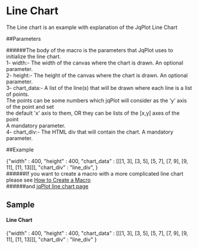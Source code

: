 [line chart]:http://www.jqplot.com/tests/coretests.php
# Line Chart

The Line chart is an example with explanation of the JqPlot Line Chart

##Parameters

######The body of the macro is the parameters that JqPlot uses to initialize the line chart.  
    1- width:- The width of the canvas where the chart is drawn. An optional parameter.  
    2- height:- The height of the canvas where the chart is drawn. An optional parameter.  
    3- chart_data:- A list of the line(s) that will be drawn where each line is a list of points.  
       The points can be some numbers which jqPlot will consider as the 'y' axis of the point and set  
       the default 'x' axis to them, OR they can be lists of the [x,y] axes of the point  
       A mandatory parameter.  
    4- chart_div:- The HTML div that will contain the chart. A mandatory parameter.  

##Example
    <div class="macro macro_jqplot">
        {"width" : 400,
         "height" : 400,
         "chart_data" : [[[1, 3], [3, 5], [5, 7], [7, 9], [9, 11], [11, 13]]],
         "chart_div" : "line_div",
        }
    </div>
######If you want to create a macro with a more complicated line chart please see [How to Create a Macro](/#/alkiradocs/Macros_HOWTO)  
######and [jqPlot line chart page][line chart]
<br />
## Sample
#### Line Chart
<div class="macro macro_jqplot">
{"width" : 400,
 "height" : 400,
 "chart_data" : [[[1, 3], [3, 5], [5, 7], [7, 9], [9, 11], [11, 13]]],
 "chart_div" : "line_div"
}
</div>